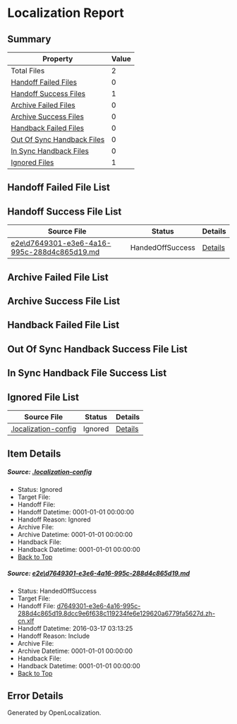 # <a name='report-top'></a> Localization Report

## Summary
 Property | Value 
 -------- | ----- 
 Total Files | 2
[ Handoff Failed Files ](#handoff-failed-list)| 0
[ Handoff Success Files ](#handoff-success-list)| 1
[ Archive Failed Files ](#archive-failed-list)| 0
[ Archive Success Files ](#archive-success-list)| 0
[ Handback Failed Files ](#handback-failed-list)| 0
[ Out Of Sync Handback Files ](#outofsync-handback-success-list)| 0
[ In Sync Handback Files ](#insync-handback-success-list)| 0
[ Ignored Files ](#ignored-list)| 1

## <a name='handoff-failed-list'></a> Handoff Failed File List

## <a name='handoff-success-list'></a> Handoff Success File List
 Source File | Status | Details 
 ----------- | ------ | ------- 
 [e2e\d7649301-e3e6-4a16-995c-288d4c865d19.md](https://github.com/OpenLocalizationTest/oltest/blob/9cd8f9d1e73347d4bce2b902d3c9cfa6dc01e7cf/e2e/d7649301-e3e6-4a16-995c-288d4c865d19.md) | HandedOffSuccess | [Details](#088d4fa8998060fccb37f7b5f529a181fd2a76881)

## <a name='archive-failed-list'></a> Archive Failed File List

## <a name='archive-success-list'></a> Archive Success File List

## <a name='handback-failed-list'></a> Handback Failed File List

## <a name='outofsync-handback-success-list'></a> Out Of Sync Handback Success File List

## <a name='insync-handback-success-list'></a> In Sync Handback File Success List

## <a name='ignored-list'></a> Ignored File List
 Source File | Status | Details 
 ----------- | ------ | ------- 
 [.localization-config](https://github.com/OpenLocalizationTest/oltest/blob/9cd8f9d1e73347d4bce2b902d3c9cfa6dc01e7cf/.localization-config) | Ignored | [Details](#66aca4b1c2f43b14ec41e0e427345df94af1d5e10)

## Item Details
##### <a name='66aca4b1c2f43b14ec41e0e427345df94af1d5e10'></a> Source: [.localization-config](https://github.com/OpenLocalizationTest/oltest/blob/9cd8f9d1e73347d4bce2b902d3c9cfa6dc01e7cf/.localization-config)
* Status: Ignored
* Target File: 
* Handoff File: 
* Handoff Datetime: 0001-01-01 00:00:00
* Handoff Reason: Ignored
* Archive File: 
* Archive Datetime: 0001-01-01 00:00:00
* Handback File: 
* Handback Datetime: 0001-01-01 00:00:00
* [Back to Top](#report-top)

##### <a name='088d4fa8998060fccb37f7b5f529a181fd2a76881'></a> Source: [e2e\d7649301-e3e6-4a16-995c-288d4c865d19.md](https://github.com/OpenLocalizationTest/oltest/blob/9cd8f9d1e73347d4bce2b902d3c9cfa6dc01e7cf/e2e/d7649301-e3e6-4a16-995c-288d4c865d19.md)
* Status: HandedOffSuccess
* Target File: 
* Handoff File: [d7649301-e3e6-4a16-995c-288d4c865d19.8dcc9e6f638c119234fe6e129620a6779fa5627d.zh-cn.xlf](https://github.com/OpenLocalizationTestOrg/olhandoff/blob/68ca397587f877b374db639ca8541e3f9f921993/ol-handoff/OpenLocalizationTestOrg/oltest.zh-cn/xinjiang/ht/d7649301-e3e6-4a16-995c-288d4c865d19.8dcc9e6f638c119234fe6e129620a6779fa5627d.zh-cn.xlf)
* Handoff Datetime: 2016-03-17 03:13:25
* Handoff Reason: Include
* Archive File: 
* Archive Datetime: 0001-01-01 00:00:00
* Handback File: 
* Handback Datetime: 0001-01-01 00:00:00
* [Back to Top](#report-top)


## Error Details

Generated by OpenLocalization.
